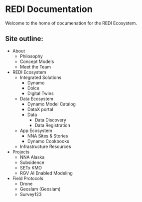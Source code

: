 # REDI Documentation

Welcome to the home of documenation for the REDI Ecosystem.

## Site outline:

* About  
    * Philosophy  
    * Concept Models  
    * Meet the Team  
* REDI Ecosystem  
    - Integrated Solutions  
        - Dynamo  
        - Dolce  
        - Digital Twins  
    - Data Ecosystem  
        * Dynamo Model Catalog  
        * DataX portal  
        * Data  
            - Data Discovery  
            - Data Registration  
    - App Ecosystem  
        - NNA Sites & Stories  
        - Dynamo Cookbooks  
    - Infrastructure Resources  
* Projects  
    - NNA Alaska  
    - Subsidence  
    - SETx KMO  
    - RGV AI Enabled Modeling  
* Field Protocols  
    - Drone  
    - Geoslam (Geoslam)  
    - Survey123  

